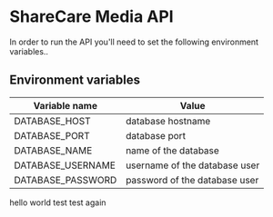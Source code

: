 # ShareCare Media API

In order to run the API you'll need to set the following environment variables..

## Environment variables

| Variable name | Value |
| --- | --- |
|DATABASE_HOST|database hostname|
|DATABASE_PORT|database port|
|DATABASE_NAME|name of the database
|DATABASE_USERNAME|username of the database user|
|DATABASE_PASSWORD|password of the database user|

hello world
test
test again
